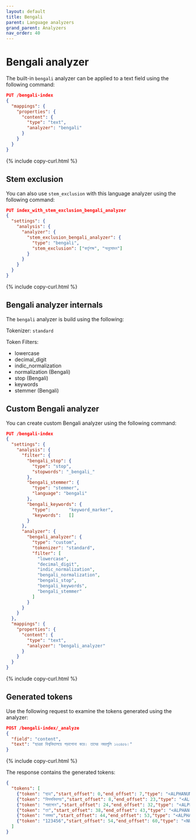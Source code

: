 ```yaml
---
layout: default
title: Bengali
parent: Language analyzers
grand_parent: Analyzers
nav_order: 40
---
```


# Bengali analyzer

The built-in `bengali` analyzer can be applied to a text field using the following command:

```json
PUT /bengali-index
{
  "mappings": {
    "properties": {
      "content": {
        "type": "text",
        "analyzer": "bengali"
      }
    }
  }
}
```
{% include copy-curl.html %}

## Stem exclusion

You can also use `stem_exclusion` with this language analyzer using the following command:

```json
PUT index_with_stem_exclusion_bengali_analyzer
{
  "settings": {
    "analysis": {
      "analyzer": {
        "stem_exclusion_bengali_analyzer": {
          "type": "bengali",
          "stem_exclusion": ["কর্তৃপক্ষ", "অনুমোদন"]
        }
      }
    }
  }
}
```
{% include copy-curl.html %}

## Bengali analyzer internals

The `bengali` analyzer is build using the following:

Tokenizer: `standard`

Token Filters:
- lowercase
- decimal_digit
- indic_normalization
- normalization (Bengali)
- stop (Bengali)
- keywords
- stemmer (Bengali)

## Custom Bengali analyzer

You can create custom Bengali analyzer using the following command:

```json
PUT /bengali-index
{
  "settings": {
    "analysis": {
      "filter": {
        "bengali_stop": {
          "type": "stop",
          "stopwords": "_bengali_"
        },
        "bengali_stemmer": {
          "type": "stemmer",
          "language": "bengali"
        },
        "bengali_keywords": {
          "type":       "keyword_marker",
          "keywords":   [] 
        }
      },
      "analyzer": {
        "bengali_analyzer": {
          "type": "custom",
          "tokenizer": "standard",
          "filter": [
            "lowercase",
            "decimal_digit",
            "indic_normalization",
            "bengali_normalization",
            "bengali_stop",
            "bengali_keywords",
            "bengali_stemmer"
          ]
        }
      }
    }
  },
  "mappings": {
    "properties": {
      "content": {
        "type": "text",
        "analyzer": "bengali_analyzer"
      }
    }
  }
}
```
{% include copy-curl.html %}

## Generated tokens

Use the following request to examine the tokens generated using the analyzer:

```json
POST /bengali-index/_analyze
{
  "field": "content",
  "text": "ছাত্ররা বিশ্ববিদ্যালয়ে পড়াশোনা করে। তাদের নম্বরগুলি ১২৩৪৫৬।"
}
```
{% include copy-curl.html %}

The response contains the generated tokens:

```json
{
  "tokens": [
    {"token": "ছাত্র","start_offset": 0,"end_offset": 7,"type": "<ALPHANUM>","position": 0},
    {"token": "বিসসবিদালয়","start_offset": 8,"end_offset": 23,"type": "<ALPHANUM>","position": 1},
    {"token": "পরাসোন","start_offset": 24,"end_offset": 32,"type": "<ALPHANUM>","position": 2},
    {"token": "তা","start_offset": 38,"end_offset": 43,"type": "<ALPHANUM>","position": 4},
    {"token": "নমমর","start_offset": 44,"end_offset": 53,"type": "<ALPHANUM>","position": 5},
    {"token": "123456","start_offset": 54,"end_offset": 60,"type": "<NUM>","position": 6}
  ]
}
```
